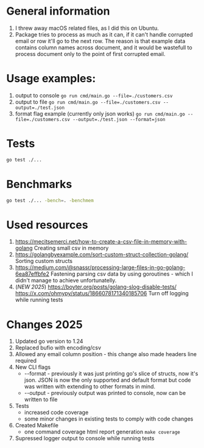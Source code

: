 # General information
1. I threw away macOS related files, as I did this on Ubuntu.
2. Package tries to process as much as it can, if it can't handle corrupted email or row it'll go to the next row. The reason is that example data contains column names across document, and it would be wastefull to process document only to the point of first corrupted email.

# Usage examples:
1. output to console
```go run cmd/main.go --file=./customers.csv```
2. output to file
```go run cmd/main.go --file=./customers.csv --output=./test.json```
3. format flag example (currently only json works)
```go run cmd/main.go --file=./customers.csv --output=./test.json --format=json```
# Tests
```bash
go test ./...
```
# Benchmarks
```bash
go test ./... -bench=. -benchmem
```

# Used resources
1. https://mecitsemerci.net/how-to-create-a-csv-file-in-memory-with-golang
    Creating small csv in memory
2. https://golangbyexample.com/sort-custom-struct-collection-golang/
    Sorting custom structs
3. https://medium.com/@snassr/processing-large-files-in-go-golang-6ea87effbfe2
    Fastening parsing csv data by using goroutines - which I didn't manage to achieve unfortunatelly.
4. (*NEW 2025*) https://boyter.org/posts/golang-slog-disable-tests/ https://x.com/ohmypy/status/1866078171340185706 
    Turn off logging while running tests


# Changes 2025
1. Updated go version to 1.24
2. Replaced bufio with encoding/csv
3. Allowed any email column position - this change also made headers line required
4. New CLI flags
    - --format - previously it was just printing go's slice of structs, now it's json. JSON is now the only supported and default format but code was written with extending to other formats in mind.
    - --output - previously output was printed to console, now can be written to file
5. Tests
    - increased code coverage
    - some minor changes in existing tests to comply with code changes
6. Created Makefile
    - one command coverage html report generation
    ```make coverage```
7. Supressed logger output to console while running tests